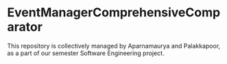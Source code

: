 # EventManagerComprehensiveComparator
This repository is collectively managed by Aparnamaurya and Palakkapoor, as a part of our semester Software Engineering project.
